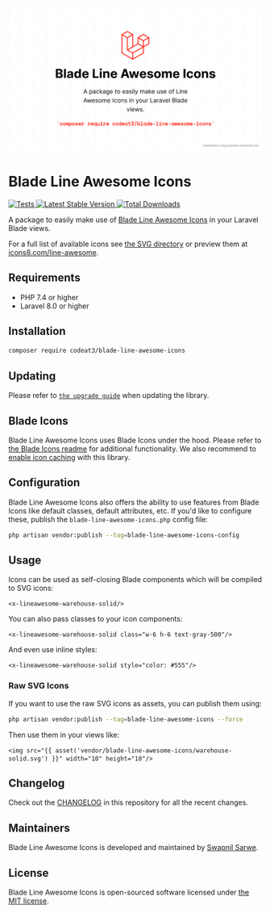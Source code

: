 <p align="center">
    <img src="./socialcard-blade-line-awesome.png" width="1280" title="Social Card Blade Line Awesome Icons">
</p>

# Blade Line Awesome Icons

<a href="https://github.com/codeat3/blade-line-awesome-icons/actions?query=workflow%3ATests">
    <img src="https://github.com/codeat3/blade-line-awesome-icons/workflows/Tests/badge.svg" alt="Tests">
</a>
<a href="https://packagist.org/packages/codeat3/blade-line-awesome-icons">
    <img src="https://img.shields.io/packagist/v/codeat3/blade-line-awesome-icons" alt="Latest Stable Version">
</a>
<a href="https://packagist.org/packages/codeat3/blade-line-awesome-icons">
    <img src="https://img.shields.io/packagist/dt/codeat3/blade-line-awesome-icons" alt="Total Downloads">
</a>

A package to easily make use of [Blade Line Awesome Icons](https://github.com/icons8/line-awesome) in your Laravel Blade views.

For a full list of available icons see [the SVG directory](resources/svg) or preview them at [icons8.com/line-awesome](https://icons8.com/line-awesome).

## Requirements

- PHP 7.4 or higher
- Laravel 8.0 or higher

## Installation

```bash
composer require codeat3/blade-line-awesome-icons
```

## Updating

Please refer to [`the upgrade guide`](UPGRADE.md) when updating the library.

## Blade Icons

Blade Line Awesome Icons uses Blade Icons under the hood. Please refer to [the Blade Icons readme](https://github.com/blade-ui-kit/blade-icons) for additional functionality. We also recommend to [enable icon caching](https://github.com/blade-ui-kit/blade-icons#caching) with this library.

## Configuration

Blade Line Awesome Icons also offers the ability to use features from Blade Icons like default classes, default attributes, etc. If you'd like to configure these, publish the `blade-line-awesome-icons.php` config file:

```bash
php artisan vendor:publish --tag=blade-line-awesome-icons-config
```

## Usage

Icons can be used as self-closing Blade components which will be compiled to SVG icons:

```blade
<x-lineawesome-warehouse-solid/>
```

You can also pass classes to your icon components:

```blade
<x-lineawesome-warehouse-solid class="w-6 h-6 text-gray-500"/>
```

And even use inline styles:

```blade
<x-lineawesome-warehouse-solid style="color: #555"/>
```

### Raw SVG Icons

If you want to use the raw SVG icons as assets, you can publish them using:

```bash
php artisan vendor:publish --tag=blade-line-awesome-icons --force
```

Then use them in your views like:

```blade
<img src="{{ asset('vendor/blade-line-awesome-icons/warehouse-solid.svg') }}" width="10" height="10"/>
```

## Changelog

Check out the [CHANGELOG](CHANGELOG.md) in this repository for all the recent changes.

## Maintainers

Blade Line Awesome Icons is developed and maintained by [Swapnil Sarwe](https://swapnilsarwe.com).

## License

Blade Line Awesome Icons is open-sourced software licensed under [the MIT license](LICENSE.md).
